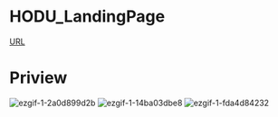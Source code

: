 # HODU_LandingPage

[URL](https://d-sup.github.io/HODU_LandingPage/)

# Priview

![ezgif-1-2a0d899d2b](https://user-images.githubusercontent.com/96939334/233007967-46a65dd8-4b64-46de-bf1f-27e66c0cbf3b.gif)
![ezgif-1-14ba03dbe8](https://user-images.githubusercontent.com/96939334/233008377-c758feef-42bf-4bfe-9730-801e544565b2.gif)
![ezgif-1-fda4d84232](https://user-images.githubusercontent.com/96939334/233008642-ae096e41-0268-41ce-8c10-0aa0bbb92463.gif)
